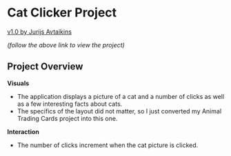 # Cat Clicker Project
[v1.0 by Jurijs Avtaikins](https://javta.github.io/Udacity-cat-clicker/)

*(follow the above link to view the project)*

## Project Overview

**Visuals**
* The application displays a picture of a cat and a number of clicks as well as a few interesting facts about cats.
* The specifics of the layout did not matter, so I just converted my Animal Trading Cards project into this one.

**Interaction**
* The number of clicks increment when the cat picture is clicked.
